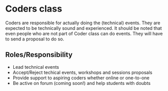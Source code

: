 # Coders class

Coders are responsible for actually doing the (technical) events. They are expected to be technically sound and experienced. 
It should be noted that even people who are not part of Coder class can do events. They will have to send a proposal to do so.


## Roles/Responsibility

* Lead technical events
* Accept/Reject techical events, workshops and sessions proposals
* Provide support to aspiring coders whether online or one-to-one
* Be active on forum (coming soon!) and help students with doubts

